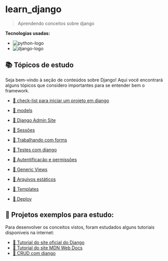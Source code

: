 # learn_django

> Aprendendo conceitos sobre django

**Tecnologias usadas:**
- ![python-logo](https://img.shields.io/badge/python-yellow?style=for-the-badge&logo=python&logoColor=white&labelColor=blue)
- ![django-logo](https://img.shields.io/badge/django-228B22?style=for-the-badge&logo=django&logoColor=white&labelColor=228B22)

## 📚 Tópicos de estudo

Seja bem-vindo à seção de conteúdos sobre Django! Aqui você encontrará alguns tópicos que considero importantes para se entender bem o framework.

- [📌 check-list para iniciar um projeto em django](https://github.com/CarlosG18/learn_django/blob/main/assuntos/check_list.md)

- [📌 models](https://github.com/CarlosG18/learn_django/blob/main/assuntos/models.md)

- [📌 Django Admin Site ](https://github.com/CarlosG18/learn_django/blob/main/assuntos/site_admin.md)

- [📌 Sessões](https://github.com/CarlosG18/learn_django/blob/main/assuntos/sessoes.md)

- [📌 Trabalhando com forms](https://github.com/CarlosG18/learn_django/blob/main/assuntos/forms.md)

- [📌 Testes com django](https://github.com/CarlosG18/learn_django/blob/main/assuntos/testes.md)

- [📌 Autentificação e permissões](https://github.com/CarlosG18/learn_django/blob/main/assuntos/auth.md)

- [📌 Generic Views](https://github.com/CarlosG18/learn_django/blob/main/assuntos/generic_views.md)

- [📌 Arquivos estáticos](https://github.com/CarlosG18/learn_django/blob/main/assuntos/static_files.md)

- [📌 Templates](https://github.com/CarlosG18/learn_django/blob/main/assuntos/templates.md)

- [📌 Deploy](https://github.com/CarlosG18/learn_django/blob/main/assuntos/deploy.md)

## 📁 Projetos exemplos para estudo:

Para desenvolver os conceitos vistos, foram estudados alguns tutoriais disponiveis na internet:

- [🚩 Tutorial do site oficial do Django](https://github.com/CarlosG18/polls_django)
- [🚩 Tutorial do site MDN Web Docs](https://github.com/CarlosG18/locallibrary_django)
- [🚩 CRUD com django](https://github.com/CarlosG18/CRUD_django)